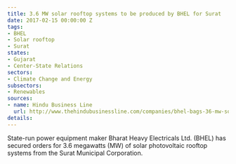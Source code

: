 ```yaml
---
title: 3.6 MW solar rooftop systems to be produced by BHEL for Surat
date: 2017-02-15 00:00:00 Z
tags:
- BHEL
- Solar rooftop
- Surat
states:
- Gujarat
- Center-State Relations
sectors:
- Climate Change and Energy
subsectors:
- Renewables
sources:
- name: Hindu Business Line
  url: http://www.thehindubusinessline.com/companies/bhel-bags-36-mw-solar-rooftop-order-from-surat-municipal-corp/article9524167.ece
details: 
---
```


State-run power equipment maker Bharat Heavy Electricals Ltd. (BHEL) has secured orders for 3.6 megawatts (MW) of solar photovoltaic rooftop systems from the Surat Municipal Corporation.
